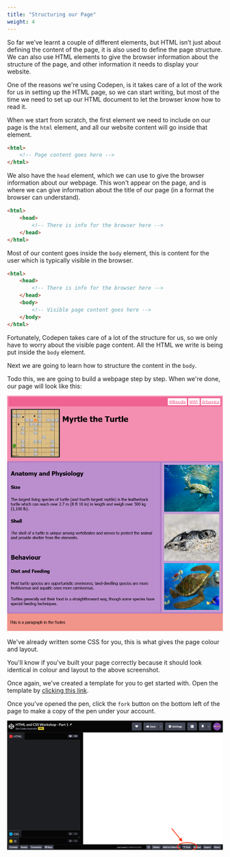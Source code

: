 ```yaml
---
title: "Structuring our Page"
weight: 4
---
```


So far we’ve learnt a couple of different elements, but HTML isn’t just about defining the content of the page, it is also used to define the page structure.
We can also use HTML elements to give the browser information about the structure of the page, and other information it needs to display your website.

One of the reasons we're using Codepen, is it takes care of a lot of the work for us in setting up the HTML page, so we can start writing, but most of the time we need to set up our HTML document to let the browser know how to read it.

When we start from scratch, the first element we need to include on our page is the `html` element, and all our website content will go inside that element.

```html
<html>
    <!-- Page content goes here -->
</html>
```

We also have the `head` element, which we can use to give the browser information about our webpage.
This won't appear on the page, and is where we can give information about the title of our page (in a format the browser can understand).

```html
<html>
    <head>
        <!-- There is info for the browser here -->
    </head>
</html>
```

Most of our content goes inside the `body` element, this is content for the user which is typically visible in the browser.

```html
<html>
    <head>
        <!-- There is info for the browser here -->
    </head>
    <body>
        <!-- Visible page content goes here -->
    </body>
</html>
```

Fortunately, Codepen takes care of a lot of the structure for us, so we only have to worry about the visible page content.
All the HTML we write is being put inside the `body` element.

Next we are going to learn how to structure the content in the `body`.

Todo this, we are going to build a webpage step by step.
When we're done, our page will look like this:

![Screenshot of webpage with different background colours for each element type.](../images/myrtle_the_turtle_preview.png.png)

We've already written some CSS for you, this is what gives the page colour and layout.

You'll know if you've built your page correctly because it should look identical in colour and layout to the above screenshot.

Once again, we've created a template for you to get started with.
Open the template by [clicking this link](https://codepen.io/shecodesaus/pen/MWOOeoZ).

Once you've opened the pen, click the `fork` button on the bottom left of the page to make a copy of the pen under your account.

![Screenshot of CodePen with "fork" button highlighted.](../images/forking_a_pen.png)

